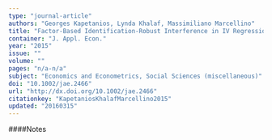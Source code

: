 ```yaml
---
type: "journal-article"
authors: "Georges Kapetanios, Lynda Khalaf, Massimiliano Marcellino"
title: "Factor-Based Identification-Robust Interference in IV Regressions"
container: "J. Appl. Econ."
year: "2015"
issue: ""
volume: ""
pages: "n/a-n/a"
subject: "Economics and Econometrics, Social Sciences (miscellaneous)"
doi: "10.1002/jae.2466"
url: "http://dx.doi.org/10.1002/jae.2466"
citationkey: "KapetaniosKhalafMarcellino2015"
updated: "20160315"
---
```


####Notes
